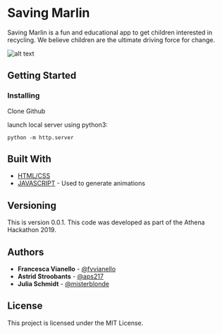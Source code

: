 

# Saving Marlin

Saving Marlin is a fun and educational app to get children interested in recycling. We believe children are the ultimate driving force for change.

![alt text](https://raw.githubusercontent.com/fvvianello/athena-hack/master/images/marlin.png)


## Getting Started


### Installing

Clone Github 

launch local server using python3:

```
python -m http.server
```


## Built With

* [HTML/CSS]()
* [JAVASCRIPT](https://www.javascript.com) - Used to generate animations


## Versioning

This is version 0.0.1. This code was developed as part of the Athena Hackathon 2019. 

## Authors

* **Francesca Vianello** - [@fvvianello](https://github.com/fvvianello)
* **Astrid Stroobants** - [@aps217](https://github.com/aps217)
* **Julia Schmidt** - [@misterblonde](https://github.com/misterblonde)


## License

This project is licensed under the MIT License.


